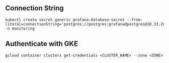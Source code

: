 ## Connection String
```
kubectl create secret generic grafana-database-secret --from-literal=connectionString='postgres://postgres:grafana@postgres@10.33.208.3:5432/postgres' -n monitoring
```

## Authenticate with GKE 

```
gcloud container clusters get-credentials <CLUSTER_NAME> --zone <ZONE>
```
